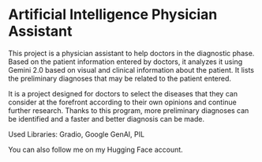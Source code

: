 # Artificial Intelligence Physician Assistant
This project is a physician assistant to help doctors in the diagnostic phase. Based on the patient information entered by doctors, it analyzes it using Gemini 2.0 based on visual and clinical information about the patient. It lists the preliminary diagnoses that may be related to the patient entered.

It is a project designed for doctors to select the diseases that they can consider at the forefront according to their own opinions and continue further research. Thanks to this program, more preliminary diagnoses can be identified and a faster and better diagnosis can be made.

Used Libraries: Gradio, Google GenAI, PIL

You can also follow me on my Hugging Face account.
